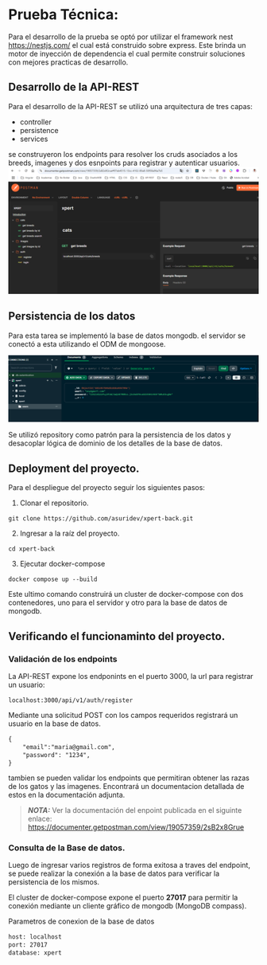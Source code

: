 # Prueba Técnica:
Para el desarrollo de la prueba se optó por utilizar el framework nest https://nestjs.com/ el cual está construido sobre express. Este brinda un motor de inyección de dependencia el cual permite  construir soluciones con mejores practicas de desarrollo.

## Desarrollo de la API-REST
Para el desarrollo de la API-REST se utilizó una arquitectura de tres capas:
- controller
- persistence
- services

se construyeron los endpoints para resolver los cruds asociados a los breeds, imagenes y 
dos esnpoints para registrar y autenticar usuarios.
!["documentacion"](/assets/documentacion.png)


## Persistencia  de los datos
Para esta tarea se implementó la base de datos mongodb. el servidor se conectó a esta utilizando el ODM de mongoose.

!["data-base"](/assets/database.png)

Se utilizó repository como patrón para la persistencia de los datos y desacoplar lógica de dominio de los detalles de la base de datos.

## Deployment del proyecto.
Para el despliegue del proyecto seguir los siguientes pasos:

1. Clonar el repositorio.

```shell script
git clone https://github.com/asuridev/xpert-back.git
```
2. Ingresar a la raíz del proyecto.

```shell script
cd xpert-back
```
3. Ejecutar docker-compose

```shell script
docker compose up --build
```
Este ultimo comando construirá un cluster de docker-compose con dos contenedores, uno para el servidor y otro para la base de datos de mongodb.

## Verificando el funcionaminto del proyecto.

### Validación de los endpoints
La API-REST expone los endponints en el puerto 3000, la url para registrar un usuario:

```
localhost:3000/api/v1/auth/register
```

Mediante una solicitud POST con los campos requeridos registrará un usuario en la base de datos.
```
{
    "email":"maria@gmail.com",
    "password": "1234",
}
```
tambien se pueden validar los endpoints que permitiran obtener las razas de los gatos
y las imagenes. Encontrará un documentacion detallada de estos en la documentación adjunta.
> **_NOTA:_**  Ver la documentación del enpoint publicada en el siguinte enlace: https://documenter.getpostman.com/view/19057359/2sB2x8Grue

### Consulta de la Base de datos.
Luego de ingresar varios registros de forma exitosa a traves del endpoint, se puede realizar la conexión a la base de datos para verificar la persistencia de los mismos.

El cluster de docker-compose expone el puerto **27017** para permitir la conexión mediante un cliente gráfico de mongodb (MongoDB compass).

Parametros de conexion de la base de datos

```
host: localhost
port: 27017
database: xpert
```